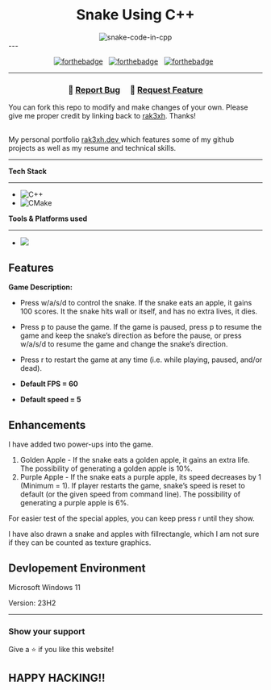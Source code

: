 <h1 align="center">Snake Using C++</h1>
<div align="center">
<img src="https://i.ibb.co/9pfpmDY/snake-code-in-cpp.png" alt="snake-code-in-cpp" border="0">
</div>
---

<div align="center">

[![forthebadge](https://forthebadge.com/images/badges/built-with-love.svg)](https://forthebadge.com) &nbsp;
[![forthebadge](https://forthebadge.com/images/badges/made-with-c-plus-plus.svg)](https://forthebadge.com) &nbsp;
[![forthebadge](https://forthebadge.com/images/badges/open-source.svg)](https://forthebadge.com) &nbsp;

</div>

---

<h3 align="center">
    🔹
    <a href="https://github.com/rak3xh/Snake-Using-CPP/issues">Report Bug</a> &nbsp; &nbsp;
    🔹
    <a href="https://github.com/rak3xh/Snake-Using-CPP/issues">Request Feature</a>
</h3>

You can fork this repo to modify and make changes of your own. Please give me proper credit by linking back to [rak3xh](https://github.com/rak3xh/Snake-Using-CPP). Thanks!

##

My personal portfolio <a href="https://rak3xh-portfolio.vercel.app/" target="_blank">rak3xh.dev </a> which features some of my github projects as well as my resume and technical skills.<br/>

---

**Tech Stack**

---

- ![C++](https://img.shields.io/badge/c++-%2300599C.svg?style=for-the-badge&logo=c%2B%2B&logoColor=white)
- ![CMake](https://img.shields.io/badge/CMake-%23008FBA.svg?style=for-the-badge&logo=cmake&logoColor=white)

**Tools & Platforms used**

---

- <img src="https://img.shields.io/badge/visual%20studio%20code-%23007ACC.svg?&style=for-the-badge&logo=visual%20studio%20code&logoColor=white" />

## Features

**Game Description:**

- Press w/a/s/d to control the snake. If the snake eats an apple, it gains 100 scores. It the snake hits wall or itself, and has no extra lives, it dies.

- Press p to pause the game. If the game is paused, press p to resume the game and keep the snake’s direction as before the pause, or press w/a/s/d to resume the game and change the snake’s direction.

- Press r to restart the game at any time (i.e. while playing, paused, and/or dead).

- **Default FPS = 60**
- **Default speed = 5**

## Enhancements

I have added two power-ups into the game.

1. Golden Apple - If the snake eats a golden apple, it gains an extra life. The possibility of generating a golden apple is 10%.
2. Purple Apple - If the snake eats a purple apple, its speed decreases by 1 (Minimum = 1). If player restarts the game, snake’s speed is reset to default (or the given speed from command line). The possibility of generating a purple apple is 6%.

For easier test of the special apples, you can keep press r until they show.

I have also drawn a snake and apples with fillrectangle, which I am not sure if they can be counted as texture graphics.

## Devlopement Environment

Microsoft Windows 11</p>
Version: 23H2

---

### Show your support

Give a ⭐ if you like this website!

## HAPPY HACKING!!
